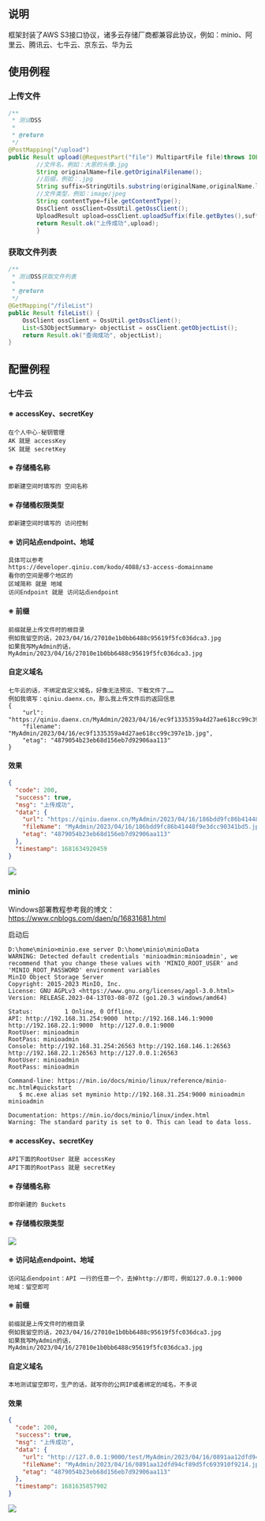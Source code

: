## 说明

框架封装了AWS S3接口协议，诸多云存储厂商都兼容此协议，例如：minio、阿里云、腾讯云、七牛云、京东云、华为云

## 使用例程

### 上传文件
```java
/**
 * 测试OSS
 *
 * @return
 */
@PostMapping("/upload")
public Result upload(@RequestPart("file") MultipartFile file)throws IOException{
        //文件名，例如：大恩的头像.jpg
        String originalName=file.getOriginalFilename();
        //后缀，例如：.jpg
        String suffix=StringUtils.substring(originalName,originalName.lastIndexOf("."),originalName.length());
        //文件类型，例如：image/jpeg
        String contentType=file.getContentType();
        OssClient ossClient=OssUtil.getOssClient();
        UploadResult upload=ossClient.uploadSuffix(file.getBytes(),suffix,contentType);
        return Result.ok("上传成功",upload);
        }
```

### 获取文件列表
```java
/**
 * 测试OSS获取文件列表
 *
 * @return
 */
@GetMapping("/fileList")
public Result fileList() {
    OssClient ossClient = OssUtil.getOssClient();
    List<S3ObjectSummary> objectList = ossClient.getObjectList();
    return Result.ok("查询成功", objectList);
}
```

## 配置例程

### 七牛云

#### ※ accessKey、secretKey

```
在个人中心-秘钥管理
AK 就是 accessKey
SK 就是 secretKey
```

#### ※ 存储桶名称

```
即新建空间时填写的 空间名称
```

#### ※ 存储桶权限类型

```
即新建空间时填写的 访问控制
```

#### ※ 访问站点endpoint、地域

```
具体可以参考
https://developer.qiniu.com/kodo/4088/s3-access-domainname
看你的空间是哪个地区的
区域简称 就是 地域
访问Endpoint 就是 访问站点endpoint
```

#### ※ 前缀

```
前缀就是上传文件时的根目录
例如我留空的话，2023/04/16/27010e1b0bb6488c95619f5fc036dca3.jpg
如果我写MyAdmin的话，MyAdmin/2023/04/16/27010e1b0bb6488c95619f5fc036dca3.jpg
```

#### 自定义域名

```
七牛云的话，不绑定自定义域名，好像无法预览、下载文件了……
例如我填写：qiniu.daenx.cn，那么我上传文件后的返回信息
{
    "url": "https://qiniu.daenx.cn/MyAdmin/2023/04/16/ec9f1335359a4d27ae618cc99c397e1b.jpg",
    "filename": "MyAdmin/2023/04/16/ec9f1335359a4d27ae618cc99c397e1b.jpg",
    "etag": "4879054b23eb68d156eb7d92906aa113"
}
```

#### 效果

```json
{
  "code": 200,
  "success": true,
  "msg": "上传成功",
  "data": {
    "url": "https://qiniu.daenx.cn/MyAdmin/2023/04/16/186bdd9fc86b41448f9e3dcc90341bd5.jpg",
    "fileName": "MyAdmin/2023/04/16/186bdd9fc86b41448f9e3dcc90341bd5.jpg",
    "etag": "4879054b23eb68d156eb7d92906aa113"
  },
  "timestamp": 1681634920459
}
```

![](https://img.cdn.apipost.cn/client/user/0/avatar/748dd95d0520f728a75156a010ed8378643bbad950e1e.png)

### minio

Windows部署教程参考我的博文：https://www.cnblogs.com/daen/p/16831681.html

启动后

```
D:\home\minio>minio.exe server D:\home\minio\minioData
WARNING: Detected default credentials 'minioadmin:minioadmin', we recommend that you change these values with 'MINIO_ROOT_USER' and 'MINIO_ROOT_PASSWORD' environment variables
MinIO Object Storage Server
Copyright: 2015-2023 MinIO, Inc.
License: GNU AGPLv3 <https://www.gnu.org/licenses/agpl-3.0.html>
Version: RELEASE.2023-04-13T03-08-07Z (go1.20.3 windows/amd64)

Status:         1 Online, 0 Offline.
API: http://192.168.31.254:9000  http://192.168.146.1:9000  http://192.168.22.1:9000  http://127.0.0.1:9000
RootUser: minioadmin
RootPass: minioadmin
Console: http://192.168.31.254:26563 http://192.168.146.1:26563 http://192.168.22.1:26563 http://127.0.0.1:26563
RootUser: minioadmin
RootPass: minioadmin

Command-line: https://min.io/docs/minio/linux/reference/minio-mc.html#quickstart
   $ mc.exe alias set myminio http://192.168.31.254:9000 minioadmin minioadmin

Documentation: https://min.io/docs/minio/linux/index.html
Warning: The standard parity is set to 0. This can lead to data loss.
```

#### ※ accessKey、secretKey

```
API下面的RootUser 就是 accessKey
API下面的RootPass 就是 secretKey
```

#### ※ 存储桶名称

```
即你新建的 Buckets
```

#### ※ 存储桶权限类型

![](https://img.cdn.apipost.cn/client/user/0/avatar/748dd95d0520f728a75156a010ed8378643bb9620addf.png)

#### ※ 访问站点endpoint、地域

```
访问站点endpoint：API 一行的任意一个，去掉http://即可，例如127.0.0.1:9000
地域：留空即可
```

#### ※ 前缀

```
前缀就是上传文件时的根目录
例如我留空的话，2023/04/16/27010e1b0bb6488c95619f5fc036dca3.jpg
如果我写MyAdmin的话，MyAdmin/2023/04/16/27010e1b0bb6488c95619f5fc036dca3.jpg
```

#### 自定义域名

```
本地测试留空即可，生产的话，就写你的公网IP或者绑定的域名，不多说
```

#### 效果

```json
{
  "code": 200,
  "success": true,
  "msg": "上传成功",
  "data": {
    "url": "http://127.0.0.1:9000/test/MyAdmin/2023/04/16/0891aa12dfd94cf89d5fc693910f9214.jpg",
    "fileName": "MyAdmin/2023/04/16/0891aa12dfd94cf89d5fc693910f9214.jpg",
    "etag": "4879054b23eb68d156eb7d92906aa113"
  },
  "timestamp": 1681635857902
}
```

![](https://img.cdn.apipost.cn/client/user/0/avatar/748dd95d0520f728a75156a010ed8378643bba8be96d2.png)